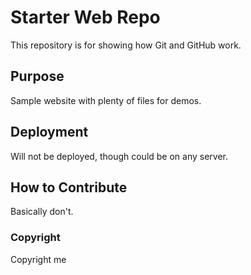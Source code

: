 # Starter Web Repo

This repository is for showing how Git and GitHub work.

## Purpose

Sample website with plenty of files for demos.

## Deployment

Will not be deployed, though could be on any server.

## How to Contribute

Basically don't.

### Copyright

Copyright me